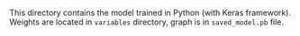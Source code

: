 This directory contains the model trained in Python (with Keras framework).
Weights are located in `variables` directory, graph is in `saved_model.pb` file.